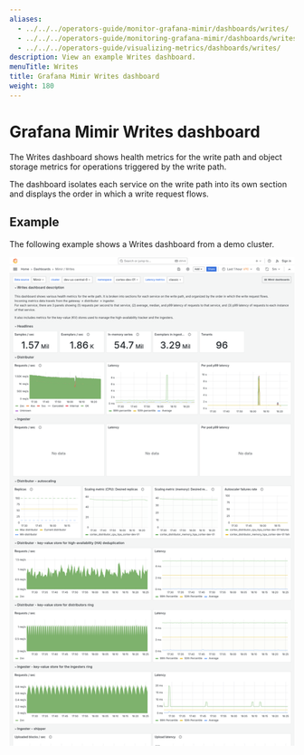 ```yaml
---
aliases:
  - ../../../operators-guide/monitor-grafana-mimir/dashboards/writes/
  - ../../../operators-guide/monitoring-grafana-mimir/dashboards/writes/
  - ../../../operators-guide/visualizing-metrics/dashboards/writes/
description: View an example Writes dashboard.
menuTitle: Writes
title: Grafana Mimir Writes dashboard
weight: 180
---
```


<!-- Note: This topic is mounted in the GEM documentation. Ensure that all updates are also applicable to GEM. -->

# Grafana Mimir Writes dashboard

The Writes dashboard shows health metrics for the write path and object storage metrics for operations triggered by the write path.

The dashboard isolates each service on the write path into its own section and displays the order in which a write request flows.

## Example

The following example shows a Writes dashboard from a demo cluster.

![Grafana Mimir writes dashboard](mimir-writes.png)
